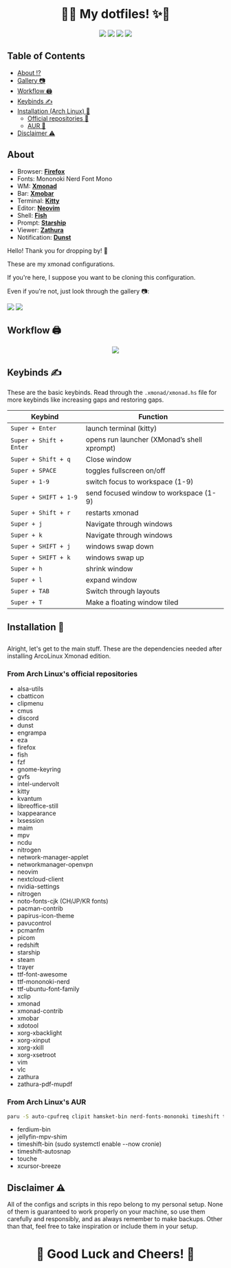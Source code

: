 <h1 align="center">🚀✨ My dotfiles! ✨🚀</h1>

<p align="center">
  <a href="https://github.com/FuzzyGrim/dotfiles/stargazers"><img src="https://img.shields.io/github/stars/FuzzyGrim/dotfiles?color=ffd5cd&style=for-the-badge&logo=starship"></a>
  <a href="https://github.com/FuzzyGrim/dotfiles/issues"><img src="https://img.shields.io/github/issues/FuzzyGrim/dotfiles?color=d35d6e&style=for-the-badge&logo=codecov"></a>
  <a href="https://github.com/FuzzyGrim/dotfiles/network/members"><img src="https://img.shields.io/github/forks/FuzzyGrim/dotfiles?color=84afdb&style=for-the-badge&logo=jfrog-bintray"></a>
  <a href="https://github.com/Fuzzygrim/dotfiles/blob/master/LICENSE"><img src="https://img.shields.io/badge/license-MIT-orange.svg?color=90c861&style=for-the-badge&logo=mitsubishi"></a>
</p>

## Table of Contents

- [About ⁉️](#about)
- [Gallery 📷](#gal)
- [Workflow 🖨️](#workflow)
- [Keybinds ✍️](#keybinds)
- [Installation (Arch Linux) 🤵‍](#inst)
  - [Official repositories 🌇](#arch)
  - [AUR 🚂](#aur)
- [Disclaimer ⚠️](#disclaimer)

<a id="about"></a>

## About

- Browser: **[Firefox](https://github.com/FuzzyGrim/dotfiles/blob/master/.mozilla/firefox/r056xtue.default-release/chrome/userChrome.css)**
- Fonts: Mononoki Nerd Font Mono
- WM: **[Xmonad](https://github.com/FuzzyGrim/dotfiles/blob/master/.xmonad/xmonad.hs)**
- Bar: **[Xmobar](https://github.com/FuzzyGrim/dotfiles/tree/master/.config/xmobar/xmobarrc0)**
- Terminal: **[Kitty](https://github.com/FuzzyGrim/dotfiles/tree/master/.config/kitty)**
- Editor: **[Neovim](https://github.com/FuzzyGrim/dotfiles/tree/master/.config/nvim)**
- Shell: **[Fish](https://github.com/FuzzyGrim/dotfiles/tree/master/.config/fish)**
- Prompt: **[Starship](https://github.com/FuzzyGrim/dotfiles/blob/master/.config/starship.toml)**
- Viewer: **[Zathura](https://github.com/FuzzyGrim/dotfiles/tree/master/.config/zathura/zathurarc)**
- Notification: **[Dunst](https://github.com/FuzzyGrim/dotfiles/blob/master/.config/dunst/dunstrc)**

Hello! Thank you for dropping by! 👋

These are my xmonad configurations.

If you're here, I suppose you want to be cloning this configuration.

Even if you're not, just look through the gallery 📷:

<a id="gal"></a>
<img src='https://github.com/FuzzyGrim/dotfiles/blob/master/screenshots/1.png'>
<img src='https://github.com/FuzzyGrim/dotfiles/blob/master/screenshots/2.png'>

<a id="workflow"></a>

## Workflow 🖨️

<p align="center">
  <img src="https://github.com/FuzzyGrim/dotfiles/blob/master/screenshots/workflow.gif">
</p>

<a id="keybinds"></a>

## Keybinds ✍️

These are the basic keybinds. Read through the `.xmonad/xmonad.hs` file for more keybinds like increasing gaps and restoring gaps.

| Keybind                  |                  Function                   |
| ----------------------   |  ----------------------------------------   |
| `Super + Enter`          |           launch terminal (kitty)           |
| `Super + Shift + Enter`  | opens run launcher (XMonad’s shell xprompt) |
| `Super + Shift + q`      |                Close window                 |
| `Super + SPACE`          |          toggles fullscreen on/off          |
| `Super + 1-9`            |       switch focus to workspace (1-9)       |
| `Super + SHIFT + 1-9`    |   send focused window to workspace (1-9)    |
| `Super + Shift + r`      |               restarts xmonad               |
| `Super + j`              |          Navigate through windows           |
| `Super + k`              |          Navigate through windows           |
| `Super + SHIFT + j`      |              windows swap down              |
| `Super + SHIFT + k`      |               windows swap up               |
| `Super + h`              |                shrink window                |
| `Super + l`              |                expand window                |
| `Super + TAB`            |           Switch through layouts            |
| `Super + T`              |        Make a floating window tiled         |

<a id="inst"></a>

## Installation 🤵‍

##

Alright, let's get to the main stuff. These are the dependencies needed after installing ArcoLinux Xmonad edition.

<a id="arch"></a>

### From Arch Linux's official repositories

- alsa-utils
- cbatticon
- clipmenu
- cmus
- discord
- dunst
- engrampa
- eza
- firefox
- fish
- fzf
- gnome-keyring
- gvfs
- intel-undervolt
- kitty
- kvantum
- libreoffice-still
- lxappearance
- lxsession
- maim
- mpv
- ncdu
- nitrogen
- network-manager-applet
- networkmanager-openvpn
- neovim
- nextcloud-client
- nvidia-settings
- nitrogen
- noto-fonts-cjk (CH/JP/KR fonts)
- pacman-contrib
- papirus-icon-theme
- pavucontrol
- pcmanfm
- picom
- redshift
- starship
- steam
- trayer
- ttf-font-awesome
- ttf-mononoki-nerd
- ttf-ubuntu-font-family
- xclip
- xmonad
- xmonad-contrib
- xmobar
- xdotool
- xorg-xbacklight
- xorg-xinput
- xorg-xkill
- xorg-xsetroot
- vim
- vlc
- zathura
- zathura-pdf-mupdf

<a id="aur"></a>

### From Arch Linux's AUR

```bash
paru -S auto-cpufreq clipit hamsket-bin nerd-fonts-mononoki timeshift timeshift-autosnap tlpui vscodium-bin 
```

- ferdium-bin
- jellyfin-mpv-shim
- timeshift-bin (sudo systemctl enable --now cronie)
- timeshift-autosnap
- touche
- xcursor-breeze

<a id="disclaimer"></a>

## Disclaimer ⚠️

All of the configs and scripts in this repo belong to my personal setup. None of them is guaranteed to work properly on your machine, so use them carefully and responsibly, and as always remember to make backups. Other than that, feel free to take inspiration or include them in your setup.

<h1 align="center">🌟 Good Luck and Cheers! 🌟</h1>
